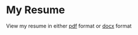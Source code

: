 # My Resume

View my resume in either [pdf](https://github.com/RobertoCortez07/Resume/blob/main/Roberto%20Cortez%20Resume%202024.pdf) format or [docx](https://github.com/RobertoCortez07/Resume/blob/main/Roberto%20Cortez%20Resume%202024.docx) format